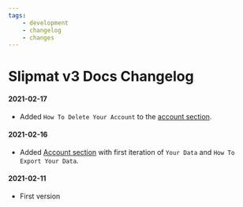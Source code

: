 ```yaml
---
tags: 
    - development
    - changelog
    - changes
---
```


# Slipmat v3 Docs Changelog

#### 2021-02-17

* Added `How To Delete Your Account` to the [account section](/account/).
#### 2021-02-16

* Added [Account section](/account/) with first iteration of `Your Data` and `How To Export Your Data`.

#### 2021-02-11

* First version